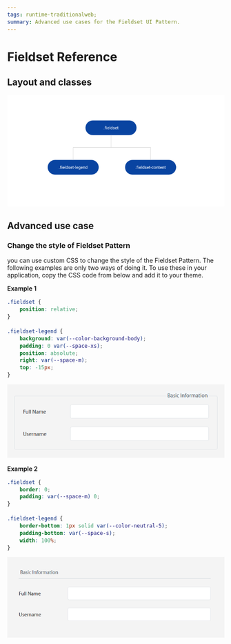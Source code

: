 ```yaml
---
tags: runtime-traditionalweb; 
summary: Advanced use cases for the Fieldset UI Pattern.
---
```


# Fieldset Reference

## Layout and classes

![](<images/fieldset-image-2.png>)

## Advanced use case

### Change the style of Fieldset Pattern

you can use custom CSS to change the style of the Fieldset Pattern. The following examples are only two ways of doing it. To use these in your application, copy the CSS code from below and add it to your theme.

**Example 1**

```css
.fieldset {
    position: relative;
}

.fieldset-legend {
    background: var(--color-background-body);
    padding: 0 var(--space-xs);
    position: absolute;
    right: var(--space-m);
    top: -15px;
}
```

![](<images/fieldset-image-3.png>)

**Example 2**

```css
.fieldset {
    border: 0;
    padding: var(--space-m) 0;
}

.fieldset-legend {
    border-bottom: 1px solid var(--color-neutral-5);
    padding-bottom: var(--space-s);
    width: 100%;
}
```

![](<images/fieldset-image-4.png>)
